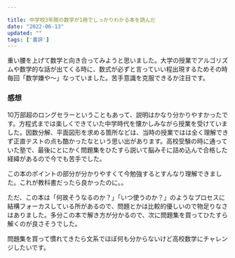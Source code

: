```yaml
---

title: 中学校3年間の数学が1冊でしっかりわかる本を読んだ
date: "2022-06-13"
updated: ""
tags: ['書評']
---
```


重い腰を上げて数学と向き合ってみようと思いました。大学の授業でアルゴリズムや数学的な話が出てくる時に、数式が必ずと言っていい程出現するためその時毎回「数学嫌や〜」なっていました。苦手意識を克服できるか注目です。

### 感想

10万部超のロングセラーということもあって、説明はかなり分かりやすかったです。方程式までは楽しくできていた中学時代を懐かしみながら授業を受けていました。因数分解、平面図形を求める箇所などは、当時の授業ではは全く理解できず正直テストの点も酷かったなという思い出があります。高校受験の時に通っていた塾で、最後にとにかく問題集をひたすら説いて脳みそに詰め込んで合格した経緯があるので今でも苦手でした。

この本のポイントの部分が分かりやすくて今勉強するとすんなり理解できました。これが教科書だったら良かったのに。。

ただ、この本は「何故そうなるのか？」「いつ使うのか？」のようなプロセスに結構フォーカスしている所があるので、問題とかは比較的優しいので物足りなさはありました。多分この本で解き方が分かるので、次に問題集を買ってひたすら解くのが良さそうでした。

問題集を買って慣れてきたら文系でほぼ何も分からないけど高校数学にチャレンジしたいです。


<div className="iframely-embed"><div className="iframely-responsive" style="height: 140px; padding-bottom: 0;"><a href="https://www.amazon.co.jp/%E4%B8%AD%E5%AD%A6%E6%A0%A13%E5%B9%B4%E9%96%93%E3%81%AE%E6%95%B0%E5%AD%A6%E3%81%8C1%E5%86%8A%E3%81%A7%E3%81%97%E3%81%A3%E3%81%8B%E3%82%8A%E3%82%8F%E3%81%8B%E3%82%8B%E6%9C%AC-%E5%B0%8F%E6%9D%89-%E6%8B%93%E4%B9%9F/dp/4761272031" data-iframely-url="//iframely.net/kyz4DO6?card=small"></a></div></div>
